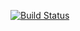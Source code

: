 [![Build Status](https://travis-ci.org/madisonsnaric/finalproject-node.svg?branch=master)](https://travis-ci.org/madisonsnaric/finalproject-node)
